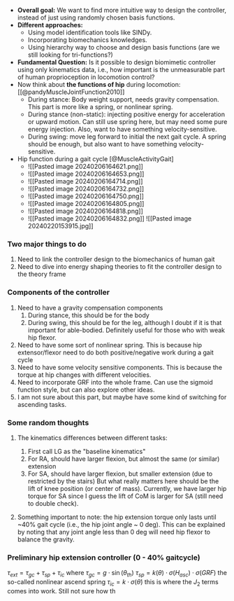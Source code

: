 - **Overall goal:** We want to find more intuitive way to design the controller, instead of just using randomly chosen basis functions.
- **Different approaches:** 
	- Using model identification tools like SINDy.
	- Incorporating biomechanics knowledges.
	- Using hierarchy way to choose and design basis functions (are we still looking for tri-functions?) 
- **Fundamental Question:** Is it possible to design biomimetic controller using only kinematics data, i.e., how important is the unmeasurable part of human proprioception in locomotion control?
- Now think about **the functions of hip** during locomotion: [[@pandyMuscleJointFunction2010]]
	- During stance: Body weight support, needs gravity compensation. This part is more like a spring, or nonlinear spring.
	- During stance (non-static): injecting positive energy for acceleration or upward motion. Can still use spring here, but may need some pure energy injection. Also, want to have something velocity-sensitive.
	- During swing: move leg forward to initial the next gait cycle. A spring should be enough, but also want to have something velocity-sensitive.
- Hip function during a gait cycle [@MuscleActivityGait]
	- ![[Pasted image 20240206164621.png]]
	- ![[Pasted image 20240206164653.png]]
	- ![[Pasted image 20240206164714.png]]
	- ![[Pasted image 20240206164732.png]]
	- ![[Pasted image 20240206164750.png]]
	- ![[Pasted image 20240206164805.png]]
	- ![[Pasted image 20240206164818.png]]
	- ![[Pasted image 20240206164832.png]]
![[Pasted image 20240220153915.jpg]]
### Two major things to do
1. Need to link the controller design to the biomechanics of human gait
2. Need to dive into energy shaping theories to fit the controller design to the theory frame

### Components of the controller
1. Need to have a gravity compensation components
	1. During stance, this should be for the body
	2. During swing, this should be for the leg, although I doubt if it is that important for able-bodied. Definitely useful for those who with weak hip flexor.
2. Need to have some sort of nonlinear spring. This is because hip extensor/flexor need to do both positive/negative work during a gait cycle
3. Need to have some velocity sensitive components. This is because the torque at hip changes with different velocities.
4. Need to incorporate GRF into the whole frame. Can use the sigmoid function style, but can also explore other ideas.
5. I am not sure about this part, but maybe have some kind of switching for ascending tasks.

### Some random thoughts
1. The kinematics differences between different tasks:
	1. First call LG as the "baseline kinematics"
	2. For RA, should have larger flexion, but almost the same (or similar) extension
	3. For SA, should have larger flexion, but smaller extension (due to restricted by the stairs)
	But what really matters here should be the lift of knee position (or center of mass). Currently, we have larger hip torque for SA since I guess the lift of CoM is larger for SA (still need to double check).
	
2. Something important to note: the hip extension torque only lasts until ~40% gait cycle (i.e., the hip joint angle ~ 0 deg). This can be explained by noting that any joint angle less than 0 deg will need hip flexor to balance the gravity.

### Preliminary hip extension controller (0 - 40% gaitcycle)
$\tau_{ext} = \tau_{gc} + \tau_{sp} + \tau_{ic}$
where
$\tau_{gc} = g \cdot \sin(\theta_{th})$
$\tau_{sp} = k(\theta)\cdot \sigma(H_{asc}) \cdot \sigma(GRF)$  the so-called nonlinear ascend spring
$\tau_{ic} = k \cdot \sigma(\dot \theta)$  this is where the $J_2$ terms comes into work. Still not sure how th
